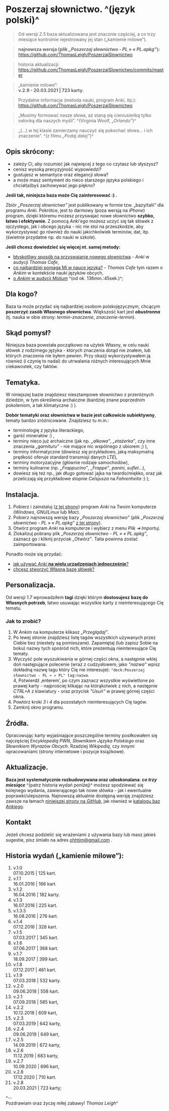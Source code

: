 Poszerzaj słownictwo. ^(język polski)^
=======================

> Od wersji *2.5* baza aktualizowana jest znacznie częściej, a co trzy miesiące kontrolnie rejestrowany jej stan („kamienie milowe”).

> **najnowsza wersja (plik *„Poszerzaj słownictwo - PL » « PL.apkg”*):**   
https://github.com/ThomasLeigh/PoszerzajSlownictwo

> historia aktualizacji:   
https://github.com/ThomasLeigh/PoszerzajSlownictwo/commits/master

> „kamienie milowe”:  
**v.2.9 - 20.03.2021 | 723 karty.**  

> Przydatne informacje (metoda nauki, program Anki, itp.):    
https://github.com/ThomasLeigh/PoszerzajSlownictwo



> „Musimy formować nasze słowa, aż staną się cieniusieńką tylko osłonką dla naszych myśli”. ^(Virginia Woolf, *„Orlando”*)^

> „(...) w tej klasie zamierzamy nauczyć się pokochać słowa... i ich znaczenie”. ^(z filmu *„Podaj dalej”*)^



## Opis skrócony:
- zależy Ci, aby rozumieć jak najwięcej z tego co czytasz lub słyszysz?
- cenisz wysoką precyzyjność wypowiedzi?
- gustujesz w semantyce oraz elegancji słowa?
- a może masz sentyment do nieco starszego języka polskiego i chciał(a)byś zachowywać jego piękno?

**Jeśli tak, niniejsza baza może Cię zainteresować :) .**

Zbiór *„Poszerzaj słownictwo”* jest publikowany w formie tzw. „bazy/talii” dla programu *Anki*. Pokrótce, jest to darmowy (poza wersją na *iPhone*) program, dzięki któremu możesz przyswajać nowe słownictwo **szybko, łatwo i efektywnie**. Z pomocą *Anki'ego* możesz uczyć się tak słówek z ojczystego, jak i obcego języka - nic nie stoi na przeszkodzie, aby wykorzystywać go również do nauki jakichkolwiek terminów, dat, itp. (świetnie przydatne np. do nauki w szkole).

**Jeśli chcesz dowiedzieć się więcej nt. samej metody:**
- [błyskotliwy sposób na przyswajanie nowego słownictwa][1] - *Anki* w audycji *Thomas Cafe*,
- [co najbardziej pomaga Mi w nauce języka?][2] - *Thomas Cafe* tym razem o *Ankim* w kontekście nauki języków obcych,
- [o *Ankim* w audycji *Molium*][3] ^(od ok. 136min.:45sek.)^;


## Dla kogo?
Baza ta może przydać się najbardziej osobom polskojęzycznym, chcącym **poszerzyć zasób Własnego słownictwa**. Większość kart jest **_obustronna_** (tj. nauka w obie strony: *termin-znaczenie*, *znaczenie-termin*).


## Skąd pomysł?
Niniejsza baza powstała początkowo na użytek Własny, w celu nauki słówek z rodzimego języka - których znaczenia dotąd nie znałem, lub których znaczenia nie byłem pewien. Przy okazji wykorzystywałem ją również (i czynię to nadal) do utrwalania różnych interesujących Mnie ciekawostek, czy faktów.


## Tematyka.
W niniejszej bazie znajdziesz niesztampowe słownictwo z przeróżnych dziedzin, w tym określenia archaiczne (bardziej znane poprzednim pokoleniom, a tak klimatyczne :) ).

**Dobór tematyki oraz słownictwa w bazie jest całkowicie subiektywny**, tematy bardzo zróżnicowane. Znajdziesz tu m.in.:

- terminologię z języka literackiego,
- garść minerałów :) ,
- terminy nieco już archaiczne (jak np. *„alkowa”*, *„etażerka”*, czy inne znaczenia *„garnituru”* - nie mające nic wspólnego z ubiorem ;) ),
- terminy informatyczne (dowiesz się przykładowo, jaką maksymalną prędkość oferuje standard transmisji danych *LTE*),
- terminy motoryzacyjne (głównie rodzaje samochodów),
- terminy kulinarne (np. *„Frappucino”*, *„Frappé”*, *panini*, *suflet*...),
- dowiesz się też np., jak długo gotować jajka na twardo/miękko, oraz jak przeliczają się przykładowe stopnie *Celsjusza* na *Fahrenheita* :) );


## Instalacja.
1. Pobierz i zainstaluj ([z tej strony][7]) program *Anki* na Twoim komputerze (*Windows*, *GNU/Linux* lub *Mac*).
2. Pobierz najnowszą wersję bazy *„Poszerzaj słownictwo”* (plik *„Poszerzaj słownictwo - PL » « PL.apkg”* [z tej strony][6]).
3. Otwórz program *Anki* na komputerze i wybierz z menu *Plik ➜ Importuj*.
4. Zlokalizuj pobrany plik *„Poszerzaj słownictwo - PL » « PL.apkg”*, zaznacz go i kliknij przycisk *„Otwórz”*. Talia powinna zostać zaimportowana.


Ponadto może się przydać:
- [jak używać *Anki* **na wielu urządzeniach jednocześnie**?][4]
- [chcesz stworzyć Własną bazę słówek?][4]



## Personalizacja.
Od wersji *1.7* wprowadziłem **tagi** dzięki którym **dostosujesz bazę do Własnych potrzeb**, łatwo usuwając wszystkie karty z nieinteresującego Cię tematu.


### Jak to zrobić?
1. W *Ankim* na komputerze klikasz *„Przeglądaj”*.
2. Po lewej stronie znajdziesz listę tagów wszystkich używanych przez Ciebie bez (niestety są pomieszane). Zapamiętaj (lub zapisz Sobie na boku) nazwy tych spośród nich, które prezentują nieinteresujące Cię tematy.
3. Wyczyść pole wyszukiwania w górnej części okna, a następnie wklej doń następujące polecenie (wraz z cudzysłowem; jako *"nazwa"* wpisz dokładną nazwę tagu który Cię nie interesuje): `"deck:Poszerzaj słownictwo - PL » « PL" tag:nazwa`.   
4, Potwierdź ‚enterem’, po czym zaznacz wszystkie wyświetlone po prawej karty - najprościej klikając na którąkolwiek z nich, a następnie *CTRL+A* z klawiatury - oraz przycisk *"Usuń"* w prawej górnej części okna.
5. Powtórz kroki *3* i *4* dla pozostałych nieinteresujących Cię tagów.
6. Zamknij okno programu.


## Źródła.
Opracowując karty wyjaśniające poszczególne terminy posiłkowałem się najczęściej *Encyklopedią PWN*, *Słownikiem Języka Polskiego* oraz *Słownikiem Wyrazów Obcych*. Rzadziej *Wikipedią*, czy innymi opracowaniami (strony internetowe i pozycje książkowe).


## Aktualizacje.
**Baza jest systematycznie rozbudowywana oraz udoskonalana**: **_co trzy miesiące_** ^(patrz historia wydań poniżej)^ możesz spodziewać się kolejnego wydania, zawierającego tak nowe słówka - jak i ewentualne poprawki/ulepszenia. Najnowszą aktualnie dostępną wersję znajdziesz zawsze na łamach [niniejszej strony na *GitHub*][6], jak również w [katalogu baz *Ankiego*][5].


## Kontakt
Jeżeli chcesz podzielić się wrażeniami z używania bazy lub masz jakieś sugestie, pisz śmiało na adres <ohhtjm@gmail.com> .


## Historia wydań („kamienie milowe”):
1. v.1.0  
07.10.2015 | 125 kart.
2. v.1.1  
16.01.2016 | 166 kart.
3. v.1.2  
16.04.2016 | 182 karty.
4. v.1.3  
16.07.2016 | 225 kart.
5. v.1.3.5  
16.08.2016 | 276 kart.
6. v.1.4  
07.12.2016 | 328 kart.
7. v.1.5  
07.03.2017 | 345 kart.
8. v.1.6  
07.06.2017 | 368 kart.
9. v.1.7  
18.09.2017 | 399 kart.
10. v.1.8  
07.12.2017 | 461 kart.
11. v.1.9  
07.03.2018 | 532 karty.
12. v.2.0  
09.06.2018 | 558 kart.
13. v.2.1  
07.09.2018 | 585 kart,
14. v.2.2  
10.12.2018 | 609 kart,
15. v.2.3  
07.03.2019 | 642 karty,
16. v.2.4  
09.06.2019 | 649 kart,
17. v.2.5  
14.09.2019 | 672 karty,
18. v.2.6  
11.12.2019 | 683 karty,
19. v.2.7  
10.09.2020 | 696 kart,
20. v.2.8  
17.12.2020 | 710 kart.
20. v.2.8  
20.03.2021 | 723 karty;



^--  
Pozdrawiam oraz życzę miłej zabawy!
*Thomas Leigh*^



[1]: https://pelnemysli.trailofthelight.xyz/sposob-na-przyswajanie-nowego-slownictwa
	"Sposób na przyswajanie nowego słownictwa."

[2]: https://pelnemysli.trailofthelight.xyz/co-najbardziej-pomaga-mi-w-nauce-jezyka
	"Co najbardziej pomaga mi w nauce języka?"

[3]: https://pelnemysli.trailofthelight.xyz/najbardziej-frapujace-koncepty-dolores-cannon-poszerzanie-zasobu-slownictwa
	"O Ankim w audycji Molium."

[4]: http://moliumpodcast.blogspot.com/2015/10/poszerzaj-swoj-zasob-sownictwa-z-anki.html#post

[5]: https://ankiweb.net/shared/decks/poszerzaj%20s%C5%82ownictwo
	
[6]: https://github.com/ThomasLeigh/PoszerzajSlownictwo/releases

[7]: https://apps.ankiweb.net#download
